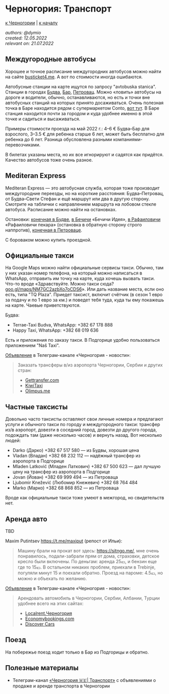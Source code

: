 Черногория: Транспорт
=====================

[к Черногории](./README.md) | [к началу](/README.md)

_authors: @dymio
<br/>created: 12.05.2022
<br/>relevant on: 21.07.2022_

## Междугородные автобусы

Хорошее и точное расписание междугородних автобусов можно найти на сайте [busticket4.me](https://busticket4.me).
А вот по стоимости иногда ошибаются.

Автобусные станции на карте ищутся по запросу "avtobuska stanica". Станции в городах [Будва](https://goo.gl/maps/7j3ormWpYYHGPD75A), [Бар](https://goo.gl/maps/U9tXDZyxirwy145g8), [Петровац](https://goo.gl/maps/ce2B9sdnCKmHoaNx8). Можно «ловить» автобусы на дороге и водители, обычно, останавливаются, но есть и точки вне автобусных станций на которых принято досаживаться. Очень полезная точка в Баре находится рядом с супермаркетом Conto, [вот тут](https://goo.gl/maps/onSVdWsmdtSAnk8L6). В Баре станция находится почти за городом и куда удобнее именно в этой точке и садиться и высаживаться.

Примеры стоимости проезда на май 2022 г.: 4–6 € Будва–Бар для взрослого, 3–3.5 € для ребенка старше 6 лет, может быть бесплатно для ребенка до 6 лет. Разница обусловлена разными компаниями-перевозчиками.

В билетах указаны места, но их все игнорируют и садятся как придётся. Качество автобусов тоже очень разное.

## Mediteran Express

Mediteran Express — это автобусная служба, которая тоже производит междугородние переезды, но на короткие расстояния: Будва–Петровац, от Будва–Свети Стефан и ещё маршрут или два в другую сторону. Смотрите на таблички с направлением маршрута на лобовом стекле автобуса. Расписание можно найти на остановках.

Остановки: [конечная в Будве](https://goo.gl/maps/fggxNTJEnufbwxPQ6), [в Бечичи](https://goo.gl/maps/ek8e51kVemcmx4eq8) «Бечичи Идея», [в Рафаиловичи](https://goo.gl/maps/3jtfKxjhJ9wGXB928) «Рафаиловичи пекара» (остановка в обратную сторону строго наппротив), [конечная в Петроваце](https://goo.gl/maps/KRT3FExnytRcdaM56).

С бороваком можно купить проездной.

## Официальные такси

На Google Maps можно найти официальные сервисы такси. Обычно, там у них указан номер телефона, на который можно написаться в WhatsApp, отправить им точку на карте, куда хочешь вызвать такси. Что-то вроде «Здравствуйте. Можно такси сюда? [goo.gl/maps/NM7GC2azbXo7oCDS6](https://goo.gl/maps/NM7GC2azbXo7oCDS6)». Или дать название места, если оно есть, типа "TQ Plaza". Приедет таксист, включит счётчик (в сезон 1 евро за подачу и по 1 евро за км.) и поведет тебя туда, куда ты ему покажешь на карте. Чаевые приветствуются.

Будва:

* Terrae-Taxi Budva, WhatsApp: +382 67 178 888
* Happy Taxi, WhatsApp: +382 68 019 636

Есть и приложения по заказу такси. В Подгорице удобно пользоваться приложением "Naš Taxi".

[Объявление](https://t.me/VillaEdelweissMontenegro/4808) в Телеграм-канале «Черногория - новости»:

> Заказать трансферы в/из аэропорта Черногории, Сербии и других стран:
>
> - [Gettransfer.com](https://gettransfer.com/)
> - [KiwiTaxi](https://kiwitaxi.ru)
> - [Olimpus.me](https://olimpus.me/transfers)


## Частные таксисты

Довольно часто таксисты оставляют свои личные номера и предлагают услуги и обычного такси по городу и междугородного такси: трансфер из/в аэропорт, довезти в соседний город, довезти до другого города, подождать там (даже несколько часов) и вернуть назад. Вот несколько людей:

- Darko (Дарко) +382 67 517 580 — из Будвы, хорошая цена
- Vladan (Владан) +382 68 232 112 — надёжный трансфер из аэропорта в Подгорице
- Mladen Latković (Младен Латкович) +382 67 500 623 — дал лучшую цену на трансфер из аэропорта в Подгорице
- Jovan (Йован) +382 69 999 494 — из Петроваца
- Ljubomir Knežević (Любомир Кнежевич) +382 68 764 484
- Marko (Марко) +382 68 868 852 — из Петроваца

Вроде как официальные такси тоже умеют в межгород, но свидетельств нет.

## Аренда авто

TBD

Maxim Putintsev https://t.me/maxiput (репост от Ильи):

> Машину брали на прокат вот здесь: https://sitngo.me/, мне очень понравилось, подали-забрали прям от дома, страховки, детское кресло были включены. По деньгам: аренда 25💶, и бензин еще где то 15💶.
> В остальном никаких проблем, приехали в Trebinje, погуляли минут 15 и поехали обратно.
> Проезд на пароме: 4.5💶, но можно и объехать по желанию.

[Объявление](https://t.me/VillaEdelweissMontenegro/4808) в Телеграм-канале «Черногория - новости»:

> Арендовать автомобиль в Черногории, Сербии, Албании, Турции удобнее всего на этих сайтах:
>
> - [Localrent.Черногория](https://myrentacar.com/ru/montenegro/)
> - [Economybookings.com](https://www.economybookings.com/)
> - [Discover Cars](https://www.discovercars.com/)


## Поезд

На побережье поезд ходит только в Бар из Подгорицы и обратно.


## Полезные материалы

* Телеграм-канал [«Черногория 🇲🇪| Транспорт»](https://t.me/saleme_car) с объявлениями о продаже и аренде транспорта в Черногории
